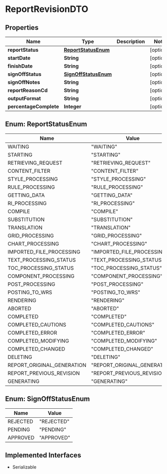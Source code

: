 

# ReportRevisionDTO


## Properties

Name | Type | Description | Notes
------------ | ------------- | ------------- | -------------
**reportStatus** | [**ReportStatusEnum**](#ReportStatusEnum) |  |  [optional]
**startDate** | **String** |  |  [optional]
**finishDate** | **String** |  |  [optional]
**signOffStatus** | [**SignOffStatusEnum**](#SignOffStatusEnum) |  |  [optional]
**signOffNotes** | **String** |  |  [optional]
**reportReasonCd** | **String** |  |  [optional]
**outputFormat** | **String** |  |  [optional]
**percentageComplete** | **Integer** |  |  [optional]



## Enum: ReportStatusEnum

Name | Value
---- | -----
WAITING | &quot;WAITING&quot;
STARTING | &quot;STARTING&quot;
RETRIEVING_REQUEST | &quot;RETRIEVING_REQUEST&quot;
CONTENT_FILTER | &quot;CONTENT_FILTER&quot;
STYLE_PROCESSING | &quot;STYLE_PROCESSING&quot;
RULE_PROCESSING | &quot;RULE_PROCESSING&quot;
GETTING_DATA | &quot;GETTING_DATA&quot;
RI_PROCESSING | &quot;RI_PROCESSING&quot;
COMPILE | &quot;COMPILE&quot;
SUBSTITUTION | &quot;SUBSTITUTION&quot;
TRANSLATION | &quot;TRANSLATION&quot;
GRID_PROCESSING | &quot;GRID_PROCESSING&quot;
CHART_PROCESSING | &quot;CHART_PROCESSING&quot;
IMPORTED_FILE_PROCESSING | &quot;IMPORTED_FILE_PROCESSING&quot;
TEXT_PROCESSING_STATUS | &quot;TEXT_PROCESSING_STATUS&quot;
TOC_PROCESSING_STATUS | &quot;TOC_PROCESSING_STATUS&quot;
COMPONENT_PROCESSING | &quot;COMPONENT_PROCESSING&quot;
POST_PROCESSING | &quot;POST_PROCESSING&quot;
POSTING_TO_WRS | &quot;POSTING_TO_WRS&quot;
RENDERING | &quot;RENDERING&quot;
ABORTED | &quot;ABORTED&quot;
COMPLETED | &quot;COMPLETED&quot;
COMPLETED_CAUTIONS | &quot;COMPLETED_CAUTIONS&quot;
COMPLETED_ERROR | &quot;COMPLETED_ERROR&quot;
COMPLETED_MODIFYING | &quot;COMPLETED_MODIFYING&quot;
COMPLETED_CHANGED | &quot;COMPLETED_CHANGED&quot;
DELETING | &quot;DELETING&quot;
REPORT_ORIGINAL_GENERATION | &quot;REPORT_ORIGINAL_GENERATION&quot;
REPORT_PREVIOUS_REVISION | &quot;REPORT_PREVIOUS_REVISION&quot;
GENERATING | &quot;GENERATING&quot;



## Enum: SignOffStatusEnum

Name | Value
---- | -----
REJECTED | &quot;REJECTED&quot;
PENDING | &quot;PENDING&quot;
APPROVED | &quot;APPROVED&quot;


## Implemented Interfaces

* Serializable


